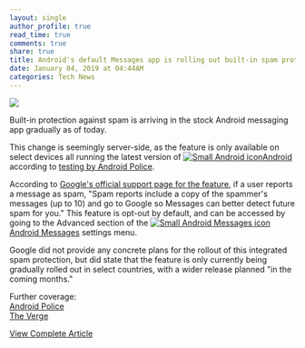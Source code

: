 ```yaml
---
layout: single
author_profile: true
read_time: true
comments: true
share: true
title: Android's default Messages app is rolling out built-in spam protection
date: January 04, 2019 at 04:44AM
categories: Tech News
---
```

<img class="align-center" src="%20http://d2.alternativeto.net/dist/icons/android_84815.png?width=36&amp;height=36&amp;mode=crop&amp;upscale=false">
<p><p>Built-in protection against spam is arriving in the stock Android messaging app gradually as of today.</p>
<p>This change is seemingly server-side, as the feature is only available on select devices all running the latest version of <a href='//alternativeto.net/software/android/'><img alt='Small Android icon' class='mini-app-icon' src='//d2.alternativeto.net/dist/icons/android_84815.png?width=36&height=36&mode=crop&upscale=false' />Android</a> according to <a href="https://www.androidpolice.com/2018/12/28/spam-protection-is-going-live-in-messages-for-some/" rel="nofollow">testing by Android Police</a>.</p>
<p>According to <a href="https://support.google.com/messages/answer/9053541" rel="nofollow">Google's official support page for the feature</a>, if a user reports a message as spam, &quot;Spam reports include a copy of the spammer's messages (up to 10) and go to Google so Messages can better detect future spam for you.&quot; This feature is opt-out by default, and can be accessed by going to the Advanced section of the <a href='//alternativeto.net/software/messenger/'><img alt='Small Android Messages icon' class='mini-app-icon' src='//d2.alternativeto.net/dist/icons/messenger_101243.webp?format=png&width=36&height=36&mode=crop&upscale=false' />Android Messages</a> settings menu.</p>
<p>Google did not provide any concrete plans for the rollout of this integrated spam protection, but did state that the feature is only currently being gradually rolled out in select countries, with a wider release planned &quot;in the coming months.&quot;</p>
<p>Further coverage:<br />
<a href="https://www.androidpolice.com/2018/12/28/spam-protection-is-going-live-in-messages-for-some/" rel="nofollow">Android Police</a><br />
<a href="https://www.theverge.com/2019/1/3/18166628/android-messages-spam-protection-privacy-google" rel="nofollow">The Verge</a></p>
</p>
<a class="btn btn--info" href="https://alternativeto.net/news/2019/1/android-s-default-messages-app-is-rolling-out-built-in-spam-protection">View Complete Article</a>